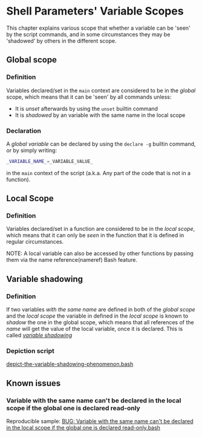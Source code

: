 # Shell Parameters' Variable Scopes

This chapter explains various scope that whether a variable can be 'seen' by the script commands, and in some circumstances they may be 'shadowed' by others in the different scope.

## Global scope

### Definition

Variables declared/set in the `main` context are considered to be in the _global_ scope, which means that it can be 'seen' by all commands unless:

* It is _unset_ afterwards by using the `unset` builtin command
* It is _shadowed_ by an variable with the same name in the local scope

### Declaration

A _global variable_ can be declared by using the `declare -g` builtin command, or by simply writing:

```bash
_VARIABLE_NAME_=_VARIABLE_VALUE_
```

in the `main` context of the script (a.k.a. Any part of the code that is not in a function).

## Local Scope

### Definition

Variables declared/set in a function are considered to be in the _local scope_, which means that it can only be _seen_ in the function that it is defined in regular circumstances.

NOTE: A local variable can also be accessed by other functions by passing them via the name reference(nameref) Bash feature.

## Variable shadowing

### Definition

If two variables _with the same name_ are defined in both of the _global scope_ and the _local scope_ the variable in defined in the _local scope_ is known to _shadow_ the one in the global scope, which means that all references of the _name_ will get the value of the local variable, once it is declared.  This is called [_variable shadowing_](https://en.wikipedia.org/wiki/Variable_shadowing)

### Depiction script

[depict-the-variable-shadowing-phenomenon.bash](depict-the-variable-shadowing-phenomenon.bash)

## Known issues
### Variable with the same name can't be declared in the local scope if the global one is declared read-only

Reproducible sample: [BUG: Variable with the same name can't be declared in the local scope if the global one is declared read-only.bash](<BUG: Variable with the same name can't be declared in the local scope if the global one is declared read-only.bash>)
